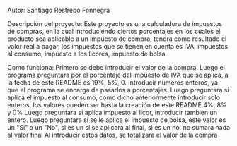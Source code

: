 Autor:
Santiago Restrepo Fonnegra

Descripción del proyecto:
Este proyecto es una calculadora de impuestos de compras, en la cual introduciendo ciertos porcentajes en los cuales el producto sea aplicable a un impuesto de compra, tendra como resultado el valor real a pagar, los impuestos que se tienen en cuenta es IVA,
impuestos al consumo, impuesto a los licores, impuesto de bolsa.

Como funciona:
Primero se debe introducir el valor de la compra.
Luego el programa preguntara por el porcentaje del impuesto de IVA que se aplica, a la fecha de este README es 19%, 5%, 0. Introducir numeros enteros, ya que el programa se encarga de pasarlos a porcentajes.
Luego preguntara si aplica el impuesto al consumo, como dicho anteriormente introducir solo enteros, los valores pueden ser hasta la creación de este README 4%, 8% y 0%
Luego preguntara si aplica impuesto al licor, introducir tambien un entero.
Luego preguntara si se le aplica el impuesto de bolsa, este valor es un "Si" o un "No", si es un si se aplicara al final, si es un no, no sumara nada al valor final
Al introducir estos datos, se totalizara el valor de la compra

